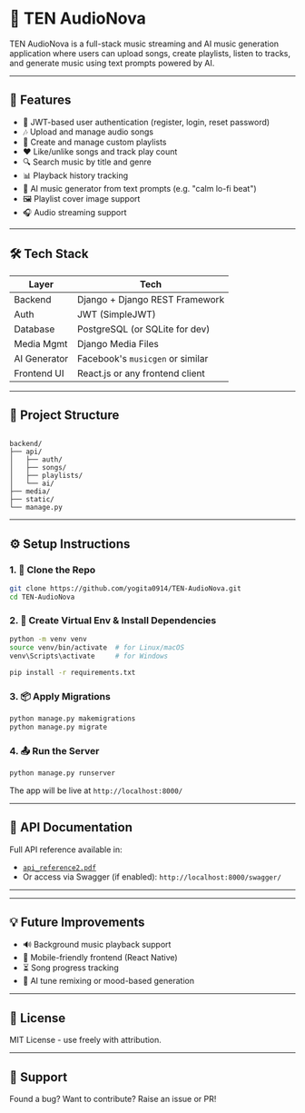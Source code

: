 # 🎵 TEN AudioNova

TEN AudioNova is a full-stack music streaming and AI music generation application where users can upload songs, create playlists, listen to tracks, and generate music using text prompts powered by AI.

---

## 🚀 Features

- 🔐 JWT-based user authentication (register, login, reset password)
- 🎶 Upload and manage audio songs
- 📃 Create and manage custom playlists
- ❤️ Like/unlike songs and track play count
- 🔍 Search music by title and genre
- 📊 Playback history tracking
- 🤖 AI music generator from text prompts (e.g. "calm lo-fi beat")
- 🖼️ Playlist cover image support
- 🎧 Audio streaming support

---

## 🛠️ Tech Stack

| Layer         | Tech                             |
|---------------|----------------------------------|
| Backend       | Django + Django REST Framework   |
| Auth          | JWT (SimpleJWT)                  |
| Database      | PostgreSQL (or SQLite for dev)   |
| Media Mgmt    | Django Media Files               |
| AI Generator  | Facebook's `musicgen` or similar |
| Frontend UI   | React.js or any frontend client  |

---

## 📂 Project Structure

```

backend/
├── api/
│   ├── auth/
│   ├── songs/
│   ├── playlists/
│   └── ai/
├── media/
├── static/
└── manage.py

````

---

## ⚙️ Setup Instructions

### 1. 🔧 Clone the Repo

```bash
git clone https://github.com/yogita0914/TEN-AudioNova.git
cd TEN-AudioNova
````

### 2. 🐍 Create Virtual Env & Install Dependencies

```bash
python -m venv venv
source venv/bin/activate  # for Linux/macOS
venv\Scripts\activate     # for Windows

pip install -r requirements.txt
```

### 3. 📦 Apply Migrations

```bash
python manage.py makemigrations
python manage.py migrate
```

### 4. 📤 Run the Server

```bash
python manage.py runserver
```

The app will be live at `http://localhost:8000/`

---

## 🎯 API Documentation

Full API reference available in:

* [`api_reference2.pdf`](./api_reference2.pdf)
* Or access via Swagger (if enabled): `http://localhost:8000/swagger/`

---


---

## 💡 Future Improvements

* 🔊 Background music playback support
* 📱 Mobile-friendly frontend (React Native)
* ⏳ Song progress tracking
* 🧠 AI tune remixing or mood-based generation

---

## 📄 License

MIT License - use freely with attribution.

---

## 🙌 Support

Found a bug? Want to contribute? Raise an issue or PR!

```


